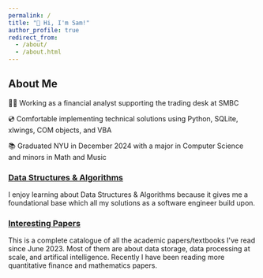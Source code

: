 ```yaml
---
permalink: /
title: "👋 Hi, I'm Sam!"
author_profile: true
redirect_from: 
  - /about/
  - /about.html
---
```


## About Me

🧑‍💻 Working as a financial analyst supporting the trading desk at SMBC

💿 Comfortable implementing technical solutions using Python, SQLite, xlwings,  COM objects, and VBA

📚 Graduated NYU in December 2024 with a major in Computer Science and minors in Math and Music

### [Data Structures & Algorithms](../pages/dsa.md)

I enjoy learning about Data Structures & Algorithms because it gives me a foundational base which all my solutions as a software engineer build upon.

### [Interesting Papers](../pages/papers.md)

This is a complete catalogue of all the academic papers/textbooks I've read since June 2023. Most of them are about data storage, data processing at scale,  and artifical intelligence. Recently I have been reading more quantitative finance and mathematics papers.